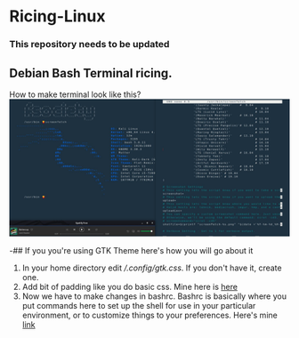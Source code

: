 # Ricing-Linux
### This repository needs to be updated
## Debian Bash Terminal ricing.
How to make terminal look like this?
![test](lol.jpg)

-## If you you're using GTK Theme here's how you will go about it 
1. In your home directory edit */.config/gtk.css*. If you don't have it, create one.
2. Add bit of padding like you do basic css. 
   Mine here is [here](https://github.com/anushang/Ricing-Linux/blob/master/gtk.css)
3. Now we have to make changes in bashrc. Bashrc is basically where you put commands here to set up the shell for use in your      particular environment, or to customize things to your preferences. 
   Here's mine [link](.bashrc)
   
